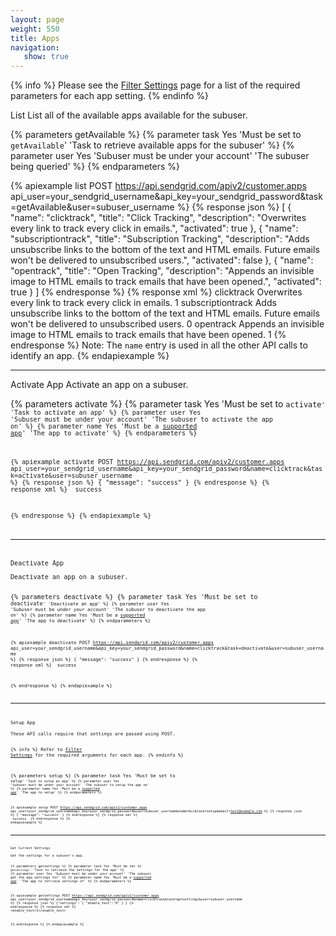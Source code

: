 ```yaml
---
layout: page
weight: 550
title: Apps
navigation:
   show: true
---
```


{% info %}
Please see the [Filter Settings]({{root_url}}/API_Reference/Web_API/filter_settings.html) page for a list of the required parameters for each app setting.
{% endinfo %}

<page-anchor el="h2">
List
</page-anchor>
List all of the available apps available for the subuser.

{% parameters getAvailable %}
  {% parameter task Yes 'Must be set to <code>getAvailable</code>' 'Task to retrieve available apps for the subuser' %}
  {% parameter user Yes 'Subuser must be under your account' 'The subuser being queried' %}
{% endparameters %}

{% apiexample list POST https://api.sendgrid.com/apiv2/customer.apps api_user=your_sendgrid_username&api_key=your_sendgrid_password&task=getAvailable&user=subuser_username %}
  {% response json %}
[
  {
    "name": "clicktrack",
    "title": "Click Tracking",
    "description": "Overwrites every link to track every click in emails.",
    "activated": true
  },
  {
    "name": "subscriptiontrack",
    "title": "Subscription Tracking",
    "description": "Adds unsubscribe links to the bottom of the text and HTML emails. Future emails won't be delivered to unsubscribed users.",
    "activated": false
  },
  {
    "name": "opentrack",
    "title": "Open Tracking",
    "description": "Appends an invisible image to HTML emails to track emails that have been opened.",
    "activated": true
  }
]
  {% endresponse %}
  {% response xml %}
<apps>
  <app>
    <name>clicktrack</name>
    <title>Click Tracking</title>
    <description>Overwrites every link to track every click in emails.</description>
    <activated>1</activated>
  </app>
  <app>
    <name>subscriptiontrack</name>
    <title>Subscription Tracking</title>
    <description>Adds unsubscribe links to the bottom of the text and HTML emails. Future emails won't be delivered to unsubscribed users.</description>
    <activated>0</activated>
  </app>
  <app>
    <name>opentrack</name>
    <title>Open Tracking</title>
    <description>Appends an invisible image to HTML emails to track emails that have been opened.</description>
    <activated>1</activated>
  </app>
</apps>
  {% endresponse %}
Note: The <code>name</code> entry is used in all the other API calls to identify an app. {% endapiexample %}

* * * * *

<page-anchor el="h2">
Activate App
</page-anchor>
Activate an app on a subuser.

{% parameters activate %}
  {% parameter task Yes 'Must be set to <code>activate<code>' 'Task to activate an app' %}
  {% parameter user Yes 'Subuser must be under your account' 'The subuser to activate the app on' %}
  {% parameter name Yes 'Must be a [supported app]({{root_url}}/API_Reference/Web_API/filter_settings.html)' 'The app to activate' %}
{% endparameters %}

{% apiexample activate POST https://api.sendgrid.com/apiv2/customer.apps api_user=your_sendgrid_username&api_key=your_sendgrid_password&name=clicktrack&task=activate&user=subuser_username %}
  {% response json %}
{
  "message": "success"
}
  {% endresponse %}
  {% response xml %}
<result>
   <message>success</message>
</result>

  {% endresponse %}
{% endapiexample %}

* * * * *

<page-anchor el="h2">
Deactivate App
</page-anchor>
Deactivate an app on a subuser.

{% parameters deactivate %}
  {% parameter task Yes 'Must be set to <code>deactivate<code>' 'Deactivate an app' %}
  {% parameter user Yes 'Subuser must be under your account' 'The subuser to deactivate the app on' %}
  {% parameter name Yes 'Must be a [supported app]({{root_url}}/API_Reference/Web_API/filter_settings.html)' 'The app to deactivate' %}
{% endparameters %}

{% apiexample deactivate POST https://api.sendgrid.com/apiv2/customer.apps api_user=your_sendgrid_username&api_key=your_sendgrid_password&name=clicktrack&task=deactivate&user=subuser_username %}
  {% response json %}
{
  "message": "success"
}
  {% endresponse %}
  {% response xml %}
<result>
   <message>success</message>
</result>

  {% endresponse %}
{% endapiexample %}

* * * * *

<page-anchor el="h2">
Setup App
</page-anchor>
These API calls require that settings are passed using POST.

{% info %}
Refer to [Filter Settings]({{root_url}}/API_Reference/Web_API/filter_settings.html) for the required arguments for each app.
{% endinfo %}

{% parameters setup %}
  {% parameter task Yes 'Must be set to <code>setup<code>' 'Task to setup an app' %}
  {% parameter user Yes 'Subuser must be under your account' 'The subuser to setup the app on' %}
  {% parameter name Yes 'Must be a [supported app]({{root_url}}/API_Reference/Web_API/filter_settings.html)' 'The app to setup' %}
{% endparameters %}

{% apiexample setup POST https://api.sendgrid.com/apiv2/customer.apps api_user=your_sendgrid_username&api_key=your_sendgrid_password&user=subuser_username&name=bcc&task=setup&email=test@example.com %}
  {% response json %}
{
  "message": "success"
}
  {% endresponse %}
  {% response xml %}
<result>
   <message>success</message>
</result>
  {% endresponse %}
{% endapiexample %}

* * * * *

<page-anchor el="h2">
Get Current Settings
</page-anchor>
Get the settings for a subuser's app.

{% parameters getsettings %}
  {% parameter task Yes 'Must be set to <code>getsettings</code>' 'Task to retrieve the settings for the app' %}
  {% parameter user Yes 'Subuser must be under your account' 'The subuser get the app settings for' %}
  {% parameter name Yes 'Must be a [supported app]({{root_url}}/API_Reference/Web_API/filter_settings.html)' 'The app to retrieve settings of' %}
{% endparameters %}

{% apiexample getsettings POST https://api.sendgrid.com/apiv2/customer.apps api_user=your_sendgrid_username&api_key=your_sendgrid_password&name=clicktrack&task=getsettings&user=subuser_username %}
  {% response json %}
{"settings":
  {
    "enable_text":"0"
  }
}
  {% endresponse %}
  {% response xml %}
<app>
  <enable_text>1</enable_text>
</app>

  {% endresponse %}
{% endapiexample %}
